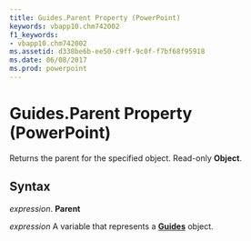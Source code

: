 ```yaml
---
title: Guides.Parent Property (PowerPoint)
keywords: vbapp10.chm742002
f1_keywords:
- vbapp10.chm742002
ms.assetid: d338be6b-ee50-c9ff-9c0f-f7bf68f95918
ms.date: 06/08/2017
ms.prod: powerpoint
---
```



# Guides.Parent Property (PowerPoint)

Returns the parent for the specified object. Read-only **Object**.


## Syntax

 _expression_. **Parent**

 _expression_ A variable that represents a **[Guides](guides-object-powerpoint.md)** object.


